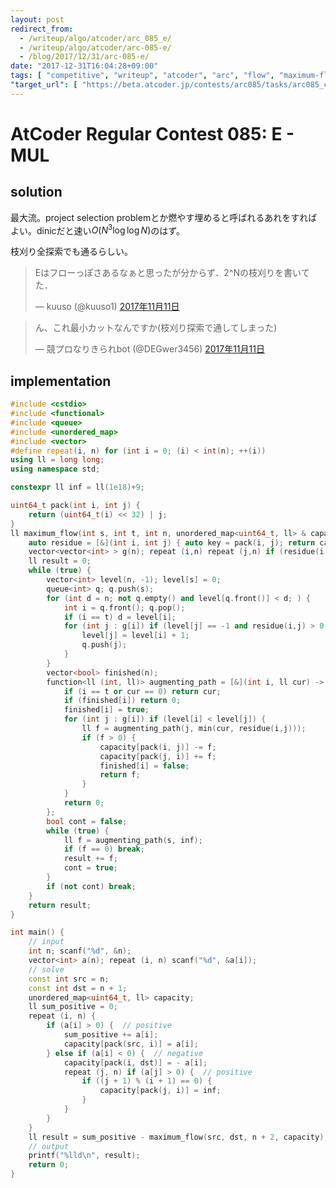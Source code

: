 ```yaml
---
layout: post
redirect_from:
  - /writeup/algo/atcoder/arc_085_e/
  - /writeup/algo/atcoder/arc-085-e/
  - /blog/2017/12/31/arc-085-e/
date: "2017-12-31T16:04:28+09:00"
tags: [ "competitive", "writeup", "atcoder", "arc", "flow", "maximum-flow", "project-selection-problem" ]
"target_url": [ "https://beta.atcoder.jp/contests/arc085/tasks/arc085_c" ]
---
```


# AtCoder Regular Contest 085: E - MUL

## solution

最大流。project selection problemとか燃やす埋めると呼ばれるあれをすればよい。dinicだと速い$O(N^3 \log \log N)$のはず。

枝刈り全探索でも通るらしい。

<blockquote class="twitter-tweet" data-lang="ja"><p lang="ja" dir="ltr">Eはフローっぽさあるなぁと思ったが分からず．2^Nの枝刈りを書いてた．</p>&mdash; kuuso (@kuuso1) <a href="https://twitter.com/kuuso1/status/929343389358702592?ref_src=twsrc%5Etfw">2017年11月11日</a></blockquote>
<script async src="https://platform.twitter.com/widgets.js" charset="utf-8"></script>

<blockquote class="twitter-tweet" data-lang="ja"><p lang="ja" dir="ltr">ん、これ最小カットなんですか(枝刈り探索で通してしまった)</p>&mdash; 競プロなりきられbot (@DEGwer3456) <a href="https://twitter.com/DEGwer3456/status/929343625539944448?ref_src=twsrc%5Etfw">2017年11月11日</a></blockquote>
<script async src="https://platform.twitter.com/widgets.js" charset="utf-8"></script>


## implementation

``` c++
#include <cstdio>
#include <functional>
#include <queue>
#include <unordered_map>
#include <vector>
#define repeat(i, n) for (int i = 0; (i) < int(n); ++(i))
using ll = long long;
using namespace std;

constexpr ll inf = ll(1e18)+9;

uint64_t pack(int i, int j) {
    return (uint64_t(i) << 32) | j;
}
ll maximum_flow(int s, int t, int n, unordered_map<uint64_t, ll> & capacity /* adjacency matrix */) { // dinic, O(V^2E)
    auto residue = [&](int i, int j) { auto key = pack(i, j); return capacity.count(key) ? capacity[key] : 0; };
    vector<vector<int> > g(n); repeat (i,n) repeat (j,n) if (residue(i, j) or residue(j, i)) g[i].push_back(j); // adjacency list
    ll result = 0;
    while (true) {
        vector<int> level(n, -1); level[s] = 0;
        queue<int> q; q.push(s);
        for (int d = n; not q.empty() and level[q.front()] < d; ) {
            int i = q.front(); q.pop();
            if (i == t) d = level[i];
            for (int j : g[i]) if (level[j] == -1 and residue(i,j) > 0) {
                level[j] = level[i] + 1;
                q.push(j);
            }
        }
        vector<bool> finished(n);
        function<ll (int, ll)> augmenting_path = [&](int i, ll cur) -> ll {
            if (i == t or cur == 0) return cur;
            if (finished[i]) return 0;
            finished[i] = true;
            for (int j : g[i]) if (level[i] < level[j]) {
                ll f = augmenting_path(j, min(cur, residue(i,j)));
                if (f > 0) {
                    capacity[pack(i, j)] -= f;
                    capacity[pack(j, i)] += f;
                    finished[i] = false;
                    return f;
                }
            }
            return 0;
        };
        bool cont = false;
        while (true) {
            ll f = augmenting_path(s, inf);
            if (f == 0) break;
            result += f;
            cont = true;
        }
        if (not cont) break;
    }
    return result;
}

int main() {
    // input
    int n; scanf("%d", &n);
    vector<int> a(n); repeat (i, n) scanf("%d", &a[i]);
    // solve
    const int src = n;
    const int dst = n + 1;
    unordered_map<uint64_t, ll> capacity;
    ll sum_positive = 0;
    repeat (i, n) {
        if (a[i] > 0) {  // positive
            sum_positive += a[i];
            capacity[pack(src, i)] = a[i];
        } else if (a[i] < 0) {  // negative
            capacity[pack(i, dst)] = - a[i];
            repeat (j, n) if (a[j] > 0) {  // positive
                if ((j + 1) % (i + 1) == 0) {
                    capacity[pack(j, i)] = inf;
                }
            }
        }
    }
    ll result = sum_positive - maximum_flow(src, dst, n + 2, capacity);
    // output
    printf("%lld\n", result);
    return 0;
}
```
